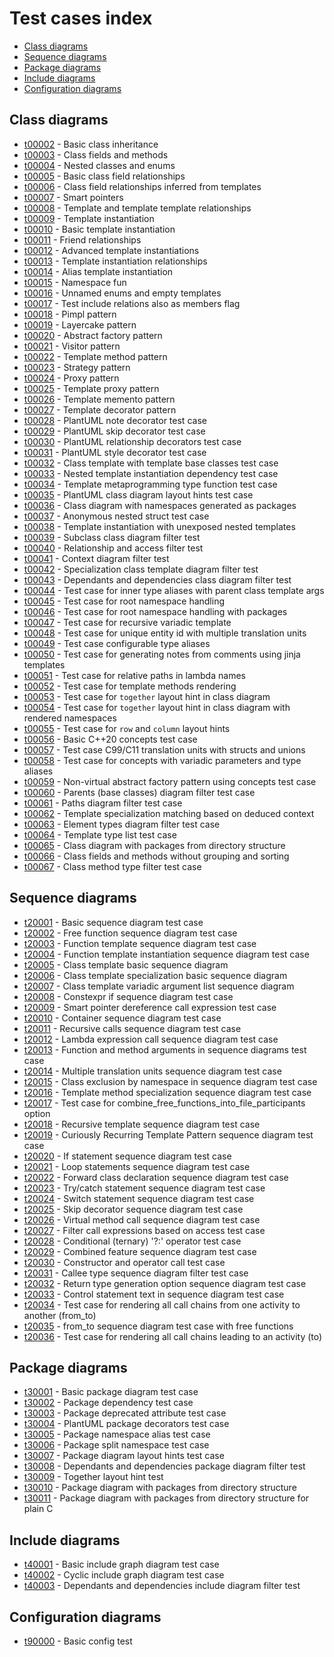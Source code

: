 # Test cases index
* [Class diagrams](#class-diagrams)
* [Sequence diagrams](#sequence-diagrams)
* [Package diagrams](#package-diagrams)
* [Include diagrams](#include-diagrams)
* [Configuration diagrams](#configuration-diagrams)

## Class diagrams
 * [t00002](./test_cases/t00002.md) - Basic class inheritance
 * [t00003](./test_cases/t00003.md) - Class fields and methods
 * [t00004](./test_cases/t00004.md) - Nested classes and enums
 * [t00005](./test_cases/t00005.md) - Basic class field relationships
 * [t00006](./test_cases/t00006.md) - Class field relationships inferred from templates
 * [t00007](./test_cases/t00007.md) - Smart pointers
 * [t00008](./test_cases/t00008.md) - Template and template template relationships
 * [t00009](./test_cases/t00009.md) - Template instantiation
 * [t00010](./test_cases/t00010.md) - Basic template instantiation
 * [t00011](./test_cases/t00011.md) - Friend relationships
 * [t00012](./test_cases/t00012.md) - Advanced template instantiations
 * [t00013](./test_cases/t00013.md) - Template instantiation relationships
 * [t00014](./test_cases/t00014.md) - Alias template instantiation
 * [t00015](./test_cases/t00015.md) - Namespace fun
 * [t00016](./test_cases/t00016.md) - Unnamed enums and empty templates
 * [t00017](./test_cases/t00017.md) - Test include relations also as members flag
 * [t00018](./test_cases/t00018.md) - Pimpl pattern
 * [t00019](./test_cases/t00019.md) - Layercake pattern
 * [t00020](./test_cases/t00020.md) - Abstract factory pattern
 * [t00021](./test_cases/t00021.md) - Visitor pattern
 * [t00022](./test_cases/t00022.md) - Template method pattern
 * [t00023](./test_cases/t00023.md) - Strategy pattern
 * [t00024](./test_cases/t00024.md) - Proxy pattern
 * [t00025](./test_cases/t00025.md) - Template proxy pattern
 * [t00026](./test_cases/t00026.md) - Template memento pattern
 * [t00027](./test_cases/t00027.md) - Template decorator pattern
 * [t00028](./test_cases/t00028.md) - PlantUML note decorator test case
 * [t00029](./test_cases/t00029.md) - PlantUML skip decorator test case
 * [t00030](./test_cases/t00030.md) - PlantUML relationship decorators test case
 * [t00031](./test_cases/t00031.md) - PlantUML style decorator test case
 * [t00032](./test_cases/t00032.md) - Class template with template base classes test case
 * [t00033](./test_cases/t00033.md) - Nested template instantiation dependency test case
 * [t00034](./test_cases/t00034.md) - Template metaprogramming type function test case
 * [t00035](./test_cases/t00035.md) - PlantUML class diagram layout hints test case
 * [t00036](./test_cases/t00036.md) - Class diagram with namespaces generated as packages
 * [t00037](./test_cases/t00037.md) - Anonymous nested struct test case
 * [t00038](./test_cases/t00038.md) - Template instantiation with unexposed nested templates
 * [t00039](./test_cases/t00039.md) - Subclass class diagram filter test
 * [t00040](./test_cases/t00040.md) - Relationship and access filter test
 * [t00041](./test_cases/t00041.md) - Context diagram filter test
 * [t00042](./test_cases/t00042.md) - Specialization class template diagram filter test
 * [t00043](./test_cases/t00043.md) - Dependants and dependencies class diagram filter test
 * [t00044](./test_cases/t00044.md) - Test case for inner type aliases with parent class template args
 * [t00045](./test_cases/t00045.md) - Test case for root namespace handling
 * [t00046](./test_cases/t00046.md) - Test case for root namespace handling with packages
 * [t00047](./test_cases/t00047.md) - Test case for recursive variadic template
 * [t00048](./test_cases/t00048.md) - Test case for unique entity id with multiple translation units
 * [t00049](./test_cases/t00049.md) - Test case configurable type aliases
 * [t00050](./test_cases/t00050.md) - Test case for generating notes from comments using jinja templates
 * [t00051](./test_cases/t00051.md) - Test case for relative paths in lambda names
 * [t00052](./test_cases/t00052.md) - Test case for template methods rendering
 * [t00053](./test_cases/t00053.md) - Test case for `together` layout hint in class diagram
 * [t00054](./test_cases/t00054.md) - Test case for `together` layout hint in class diagram with rendered namespaces
 * [t00055](./test_cases/t00055.md) - Test case for `row` and `column` layout hints
 * [t00056](./test_cases/t00056.md) - Basic C++20 concepts test case
 * [t00057](./test_cases/t00057.md) - Test case C99/C11 translation units with structs and unions
 * [t00058](./test_cases/t00058.md) - Test case for concepts with variadic parameters and type aliases
 * [t00059](./test_cases/t00059.md) - Non-virtual abstract factory pattern using concepts test case
 * [t00060](./test_cases/t00060.md) - Parents (base classes) diagram filter test case
 * [t00061](./test_cases/t00061.md) - Paths diagram filter test case
 * [t00062](./test_cases/t00062.md) - Template specialization matching based on deduced context
 * [t00063](./test_cases/t00063.md) - Element types diagram filter test case
 * [t00064](./test_cases/t00064.md) - Template type list test case
 * [t00065](./test_cases/t00065.md) - Class diagram with packages from directory structure
 * [t00066](./test_cases/t00066.md) - Class fields and methods without grouping and sorting
 * [t00067](./test_cases/t00067.md) - Class method type filter test case
## Sequence diagrams
 * [t20001](./test_cases/t20001.md) - Basic sequence diagram test case
 * [t20002](./test_cases/t20002.md) - Free function sequence diagram test case
 * [t20003](./test_cases/t20003.md) - Function template sequence diagram test case
 * [t20004](./test_cases/t20004.md) - Function template instantiation sequence diagram test case
 * [t20005](./test_cases/t20005.md) - Class template basic sequence diagram
 * [t20006](./test_cases/t20006.md) - Class template specialization basic sequence diagram
 * [t20007](./test_cases/t20007.md) - Class template variadic argument list sequence diagram
 * [t20008](./test_cases/t20008.md) - Constexpr if sequence diagram test case
 * [t20009](./test_cases/t20009.md) - Smart pointer dereference call expression test case
 * [t20010](./test_cases/t20010.md) - Container sequence diagram test case
 * [t20011](./test_cases/t20011.md) - Recursive calls sequence diagram test case
 * [t20012](./test_cases/t20012.md) - Lambda expression call sequence diagram test case
 * [t20013](./test_cases/t20013.md) - Function and method arguments in sequence diagrams test case
 * [t20014](./test_cases/t20014.md) - Multiple translation units sequence diagram test case
 * [t20015](./test_cases/t20015.md) - Class exclusion by namespace in sequence diagram test case
 * [t20016](./test_cases/t20016.md) - Template method specialization sequence diagram test case
 * [t20017](./test_cases/t20017.md) - Test case for combine_free_functions_into_file_participants option
 * [t20018](./test_cases/t20018.md) - Recursive template sequence diagram test case
 * [t20019](./test_cases/t20019.md) - Curiously Recurring Template Pattern sequence diagram test case
 * [t20020](./test_cases/t20020.md) - If statement sequence diagram test case
 * [t20021](./test_cases/t20021.md) - Loop statements sequence diagram test case
 * [t20022](./test_cases/t20022.md) - Forward class declaration sequence diagram test case
 * [t20023](./test_cases/t20023.md) - Try/catch statement sequence diagram test case
 * [t20024](./test_cases/t20024.md) - Switch statement sequence diagram test case
 * [t20025](./test_cases/t20025.md) - Skip decorator sequence diagram test case
 * [t20026](./test_cases/t20026.md) - Virtual method call sequence diagram test case
 * [t20027](./test_cases/t20027.md) - Filter call expressions based on access test case
 * [t20028](./test_cases/t20028.md) - Conditional (ternary) '?:' operator test case
 * [t20029](./test_cases/t20029.md) - Combined feature sequence diagram test case
 * [t20030](./test_cases/t20030.md) - Constructor and operator call test case
 * [t20031](./test_cases/t20031.md) - Callee type sequence diagram filter test case
 * [t20032](./test_cases/t20032.md) - Return type generation option sequence diagram test case
 * [t20033](./test_cases/t20033.md) - Control statement text in sequence diagram test case
 * [t20034](./test_cases/t20034.md) - Test case for rendering all call chains from one activity to another (from_to)
 * [t20035](./test_cases/t20035.md) - from_to sequence diagram test case with free functions
 * [t20036](./test_cases/t20036.md) - Test case for rendering all call chains leading to an activity (to)
## Package diagrams
 * [t30001](./test_cases/t30001.md) - Basic package diagram test case
 * [t30002](./test_cases/t30002.md) - Package dependency test case
 * [t30003](./test_cases/t30003.md) - Package deprecated attribute test case
 * [t30004](./test_cases/t30004.md) - PlantUML package decorators test case
 * [t30005](./test_cases/t30005.md) - Package namespace alias test case
 * [t30006](./test_cases/t30006.md) - Package split namespace test case
 * [t30007](./test_cases/t30007.md) - Package diagram layout hints test case
 * [t30008](./test_cases/t30008.md) - Dependants and dependencies package diagram filter test
 * [t30009](./test_cases/t30009.md) - Together layout hint test
 * [t30010](./test_cases/t30010.md) - Package diagram with packages from directory structure
 * [t30011](./test_cases/t30011.md) - Package diagram with packages from directory structure for plain C
## Include diagrams
 * [t40001](./test_cases/t40001.md) - Basic include graph diagram test case
 * [t40002](./test_cases/t40002.md) - Cyclic include graph diagram test case
 * [t40003](./test_cases/t40003.md) - Dependants and dependencies include diagram filter test
## Configuration diagrams
 * [t90000](./test_cases/t90000.md) - Basic config test
